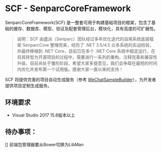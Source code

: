 # SCF - SenparcCoreFramework

SenparcCoreFramework(SCF) 是一整套可用于构建基础项目的框架，包含了基础的缓存、数据库、模型、验证及配套管理后台，模块化，具有高度的可扩展性。

> 说明：SCF 由盛派（Senparc）团队经过多年优化迭代的自用系统底层框架 SenparcCore 整理而来，经历了 .NET 3.5/4.5 众多系统的实战检验，并最终移植到 .NET Core，目前已在多个 .NET Core 系统中稳定运行，在将其转型为开源项目的过程中，需要进行一系列的重构、注释完善和兼容性升级，目前尚处于雏形阶段，希望大家多提意见，我们会争取在最短的时间内优化并发布第一个试用版。感谢大家一直以来的支持！

SCF 将提供完善的项目自动生成服务（参考 [WeChatSampleBuilder](http://sdk.weixin.senparc.com/Home/WeChatSampleBuilder)），为开发者提供项目定制生成服务。

## 环境要求

- Visual Studio 2017 15.8版本以上


## 待办事项：

[] 前端包管理器要从Bower切换为LibMan
